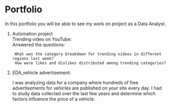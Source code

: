 # Portfolio

In this portfolio you will be able to see my work on project as a Data Analyst.

1. Automation project <br>
    Trending video on YouTube:<br>
    Answered the questions:<br>
    
        What was the category breakdown for trending videos in different regions last week?
        How were likes and dislikes distributed among trending categories?
        
2. EDA_vehicle advertisement:<br>

    I was analyzing data for a company where hundreds of free advertisements for vehicles are published on your site every day.
    I had to study data collected over the last few years and determine which factors influence the price of a vehicle.

